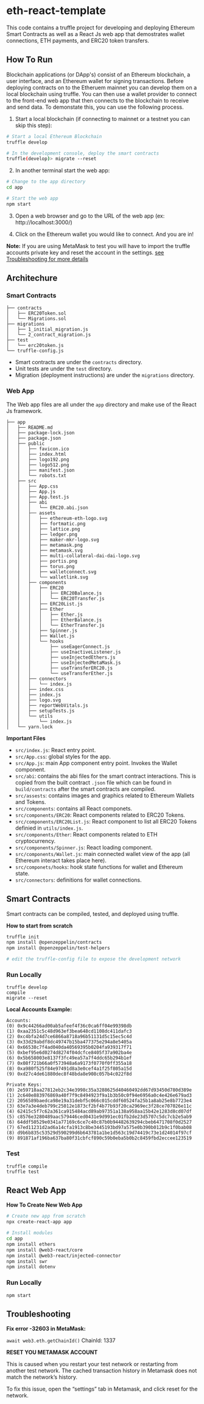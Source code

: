 # eth-react-template

This code contains a truffle project for developing and deploying Ethereum Smart Contracts as well as a React Js web app that demostrates wallet connections, ETH payments, and ERC20 token transfers.

## How To Run

Blockchain applications (or DApp's) consist of an Ethereum blockchain, a user interface, and an Ethereum wallet for signing transactions.  Before deploying contracts on to the Etheruem mainnet you can develop them on a local blockchain using truffle.  You can then use a wallet provider to connect to the front-end web app that then connects to the blockchain to receive and send data.  To demonstate this, you can use the following process.

1. Start a local blockchain (if connecting to mainnet or a testnet you can skip this step):
```bash
# Start a local Ethereum Blockchain
truffle develop 

# In the development console, deploy the smart contracts
truffle(develop)> migrate --reset
```

2. In another terminal start the web app:
```bash
# Change to the app directory
cd app

# Start the web app
npm start
```

3. Open a web browser and go to the URL of the web app (ex: http://localhost:3000/)
 
4. Click on the Ethereum wallet you would like to connect.  And you are in!

**Note:** If you are using MetaMask to test you will have to import the truffle accounts private key and reset the account in the settings.  [see Troubleshooting for more details](#Troubleshooting)


## Architechure

### Smart Contracts

```
├── contracts
│   ├── ERC20Token.sol
│   └── Migrations.sol
├── migrations
│   ├── 1_initial_migration.js
│   └── 2_contract_migration.js
├── test
│   └── erc20token.js
└── truffle-config.js
```

* Smart contracts are under the `contracts` directory.
* Unit tests are under the `test` directory.
* Migration (deployment instructions) are under the `migrations` directory.

### Web App

The Web app files are all under the `app` directory and make use of the React Js framework.

```
├── app
│   ├── README.md
│   ├── package-lock.json
│   ├── package.json
│   ├── public
│   │   ├── favicon.ico
│   │   ├── index.html
│   │   ├── logo192.png
│   │   ├── logo512.png
│   │   ├── manifest.json
│   │   └── robots.txt
│   ├── src
│   │   ├── App.css
│   │   ├── App.js
│   │   ├── App.test.js
│   │   ├── abi
│   │   │   └── ERC20.abi.json
│   │   ├── assets
│   │   │   ├── ethereum-eth-logo.svg
│   │   │   ├── fortmatic.png
│   │   │   ├── lattice.png
│   │   │   ├── ledger.png
│   │   │   ├── maker-mkr-logo.svg
│   │   │   ├── metamask.png
│   │   │   ├── metamask.svg
│   │   │   ├── multi-collateral-dai-dai-logo.svg
│   │   │   ├── portis.png
│   │   │   ├── torus.png
│   │   │   ├── walletconnect.svg
│   │   │   └── walletlink.svg
│   │   ├── components
│   │   │   ├── ERC20
│   │   │   │   ├── ERC20Balance.js
│   │   │   │   └── ERC20Transfer.js
│   │   │   ├── ERC20List.js
│   │   │   ├── Ether
│   │   │   │   ├── Ether.js
│   │   │   │   ├── EtherBalance.js
│   │   │   │   └── EtherTransfer.js
│   │   │   ├── Spinner.js
│   │   │   ├── Wallet.js
│   │   │   └── hooks
│   │   │       ├── useEagerConnect.js
│   │   │       ├── useInactiveListener.js
│   │   │       ├── useInjectedEthers.js
│   │   │       ├── useInjectedMetaMask.js
│   │   │       ├── useTransferERC20.js
│   │   │       └── useTransferEther.js
│   │   ├── connectors
│   │   │   └── index.js
│   │   ├── index.css
│   │   ├── index.js
│   │   ├── logo.svg
│   │   ├── reportWebVitals.js
│   │   ├── setupTests.js
│   │   └── utils
│   │       └── index.js
│   └── yarn.lock
```

**Important Files**

*  `src/index.js`: React entry point.
* `src/App.css`: global styles for the app.
* `src/App.js`: main App component entry point. Invokes the Wallet component.
* `src/abi`: contains the abi files for the smart contract interactions.  This is copied from the built contract `.json` file which can be found in `build/contracts` after the smart contracts are compiled.
* `src/assests`: contains images and graphics related to Ethereum Wallets and Tokens.
* `src/components`: contains all React componets.
* `src/components/ERC20`: React components related to ERC20 Tokens.
* `src/components/ERC20List.js`: React component to list all ERC20 Tokens definied in `utils/index.js`.
* `src/components/Ether`: React components related to ETH cryptocurrency.
* `src/components/Spinner.js`: React loading component.
* `src/components/Wallet.js`: main connected wallet view of the app (all Ethereum interact takes place here).
* `src/componets/hooks`: hook state functions for wallet and Ethereum state.
* `src/connectors`: definitions for wallet connections.

## Smart Contracts

Smart contracts can be compiled, tested, and deployed using truffle.

**How to start from scratch**

```bash
truffle init
npm install @openzeppelin/contracts
npm install @openzeppelin/test-helpers

# edit the truffle-config file to expose the development network
```

### Run Locally

```
truffle develop
compile
migrate --reset
```

**Local Accounts Example:**

```
Accounts:
(0) 0x9c44266ad00ab5afeef4f36c0ca6ff04e99398db
(1) 0xaa2351c5c48d963ef3bea648cd1108dc411dafc3
(2) 0xc4bfa24d7ce6866a8718a96b51131d5c15ec5c4d
(3) 0x33d29abdf8dc49747b15ba477375e294a8e5405a
(4) 0x66538c7f4ad040da40569395b0204fa939317f71
(5) 0xbef95e6d0274d8274f04dcfce8405f37a902ba4e
(6) 0x5b658003e8137f3fc49ea57a7f4ddc65b294b1ef
(7) 0x08f721b66a0f573948a6a9173f0770f0ff355a18
(8) 0xa980f525f84e97491d8a3e0cef4a1f25f805a15d
(9) 0xd27c4de61880dec8f48bda8e908c057b4c022f8d

Private Keys:
(0) 2e59718aa27812eb2c34e3998c35a3288625d40460492dd67d93450d780d389e
(1) 2c640e883976869a40f7f9c8494923f9a1b3b50c0f94e6956a0c4e426e679ad3
(2) 2056589baedca98e19a31debf5c066c015cddf60524fa25b1a8ab25e8b7723e4
(3) 63e7a3e4deb799c25012e1873cf2bf4b77b93f20ca2969ec3f28ce707026e11c
(4) 62415c5f7c62a361ca915484acd89ab97351a138a958aa15b42e1283d8cd07df
(5) c8576e3280489aac579446ced0431e9d991ec01fb2de23d5707c5dc7cb2e5ab9
(6) 64ddf50529e0341a77169c6ce7c40c87b0b94482639294cbeb6471708f0d2527
(7) 67ed11231d2ad6a14cfa1913c8be3445193bd97a575e0b390b012b9c1f0bab08
(8) d9b6b835c53529d590299d6b643781a1be1d563c19d74419c73e1d24014f97cf
(9) 891871af196ba637ba80f31cbfcf890c59b0eba5b0b2c8459fbd2eccee123519
```

### Test

```
truffle compile
truffle test
```

## React Web App

**How To Create New Web App**

```bash
# Create new app from scratch
npx create-react-app app

# Install modules
cd app
npm install ethers
npm install @web3-react/core
npm install @web3-react/injected-connector
npm install swr
npm install dotenv
```

### Run Locally

```
npm start
```

## Troubleshooting

**Fix error -32603 in MetaMask:**

`await web3.eth.getChainId()`
ChainId: 1337

**RESET YOU METAMASK ACCOUNT**

This is caused when you restart your test network or restarting from another test network. The cached transaction history in Metamask does not match the network’s history.

To fix this issue, open the “settings” tab in Metamask, and click reset for the network.
